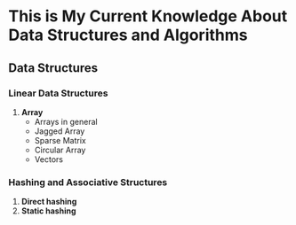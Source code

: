# This is My Current Knowledge About Data Structures and Algorithms

## Data Structures

### Linear Data Structures

1. **Array**
   - Arrays in general
   - Jagged Array
   - Sparse Matrix
   - Circular Array
   - Vectors

### Hashing and Associative Structures

1. **Direct hashing**
2. **Static hashing**
